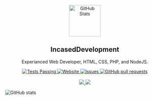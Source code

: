 <p align="center">
 <img width="100px" src="https://cdn.discordapp.com/attachments/913896962221289473/952627818242646016/incasedname.png" align="center" alt="GitHub Stats" />
 <h2 align="center">IncasedDevelopment</h2>
 <p align="center">Experianced Web Developer, HTML, CSS, PHP, and NodeJS.</p>
</p>
  <p align="center">
    <a href="https://github.com/IncasedDevelopment/IncasedDevelopment/actions">
      <img alt="Tests Passing" src="https://github.com/anuraghazra/github-readme-stats/workflows/Test/badge.svg" />
     <img alt="Website" src="https://img.shields.io/website?down_color=lightgrey&down_message=offline&style=for-the-     badge&up_color=blue&up_message=online&url=https%3A%2F%2Ffluxnetworks.xyz">
    </a>
    <a href="https://github.com/IncasedDevelopment/IncasedDevelopment/issues">
      <img alt="Issues" src="https://img.shields.io/github/issues/IncasedDevelopment/github-readme-stats?color=0088ff" />
    </a>
    <a href="https://github.com/IncasedDevelopment/IncasedDevelopment/pulls">
      <img alt="GitHub pull requests" src="https://img.shields.io/github/issues-pr/IncasedDevelopment/github-readme-stats?color=0088ff" />
    </a>
    <br />
    <br />
    <a href="https://www.fluxnetworks.xyz/">
      <img src="https://img.shields.io/badge/Supported%20by-Flux%20Networks%20%E2%86%92-gray.svg?colorA=655BE1&colorB=4F44D6&style=for-the-badge"/>
    </a>
    <a href="https://billing.pebblehost.com/aff.php?aff=2068">
      <img src="https://img.shields.io/badge/Supported%20by-Pebble%20Host%20%E2%86%92-gray.svg?colorA=61c265&colorB=4CAF50&style=for-the-badge"/>
    </a>
  </p>

![GitHub stats](https://github-readme-stats.vercel.app/api?username=IncasedDevelopment&show_icons=true&theme=radical)
